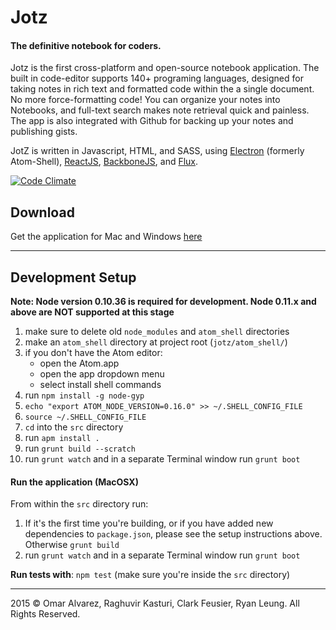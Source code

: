 # Jotz
#### The definitive notebook for coders. 

Jotz is the first cross-platform and open-source notebook application. The built in code-editor supports 140+ programing languages, designed for taking notes in rich text and formatted code within the a single document. No more force-formatting code! You can organize your notes into Notebooks, and full-text search makes note retrieval quick and painless. The app is also integrated with Github for backing up your notes and publishing gists. 

JotZ is written in Javascript, HTML, and SASS, using [Electron](https://github.com/atom/electron) (formerly Atom-Shell),  [ReactJS](http://facebook.github.io/react/), [BackboneJS](https://backbonejs.org), and [Flux](https://facebook.github.io/flux/).

[![Code Climate](https://codeclimate.com/github/jotzio/jotz/badges/gpa.svg)](https://codeclimate.com/github/jotzio/jotz)

## Download

Get the application for Mac and Windows [here](jotzio.github.io/jotz)

---

## Development Setup

**Note: Node version 0.10.36 is required for development. Node 0.11.x and above are NOT supported at this stage**

1. make sure to delete old `node_modules` and `atom_shell` directories
1. make an `atom_shell` directory at project root (`jotz/atom_shell/`)
1. if you don't have the Atom editor:
    - open the Atom.app
    - open the app dropdown menu
    - select install shell commands
1. run `npm install -g node-gyp`
1. `echo "export ATOM_NODE_VERSION=0.16.0" >> ~/.SHELL_CONFIG_FILE`
2. `source ~/.SHELL_CONFIG_FILE`
1. `cd` into the `src` directory
1. run `apm install .`
1. run `grunt build --scratch`
1. run `grunt watch` and in a separate Terminal window run `grunt boot`

#### Run the application (MacOSX)
From within the `src` directory run:

1. If it's the first time you're building, or if you have added new dependencies to `package.json`, please see the setup instructions above. Otherwise `grunt build`
2. run `grunt watch` and in a separate Terminal window run `grunt boot`

**Run tests with**: `npm test` (make sure you're inside the `src` directory)

---

2015 &copy; Omar Alvarez, Raghuvir Kasturi, Clark Feusier, Ryan Leung. All Rights Reserved.

